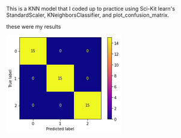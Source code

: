 This is a KNN model that I coded up to practice using Sci-Kit learn's StandardScaler, KNeighborsClassifier, and plot_confusion_matrix.

these were my results

<img src="Images/download.png/">
